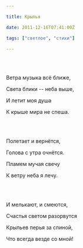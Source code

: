```yaml
---

title: Крылья

date: 2011-12-16T07:41:00Z

tags: ["светлое", "стихи"]

---
```


<br/><br/>

Ветра музыка всё ближе,

Света блики -- неба выше,

И летит моя душа

К крыше мира не спеша.

<br/><br/>

Полетает и вернётся,

Голова с утра очнётся.

Пламем мучая свечу

К ветру неба я лечу.

<br/><br/>

И мелькают, и смеются,

Счастья светом разорвутся

Крыльев перья за спиной,

Что всегда везде со мной!